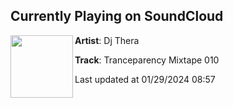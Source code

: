 ## Currently Playing on SoundCloud

[<img align="left" width="100" src="https://i1.sndcdn.com/artworks-o4kQrcMyNsalWAQF-X9KrMw-t500x500.jpg">](https://soundcloud.com/djthera/tranceparency-mixtape-010)

**Artist**: Dj Thera 

**Track**: Tranceparency Mixtape 010

Last updated at 01/29/2024 08:57
